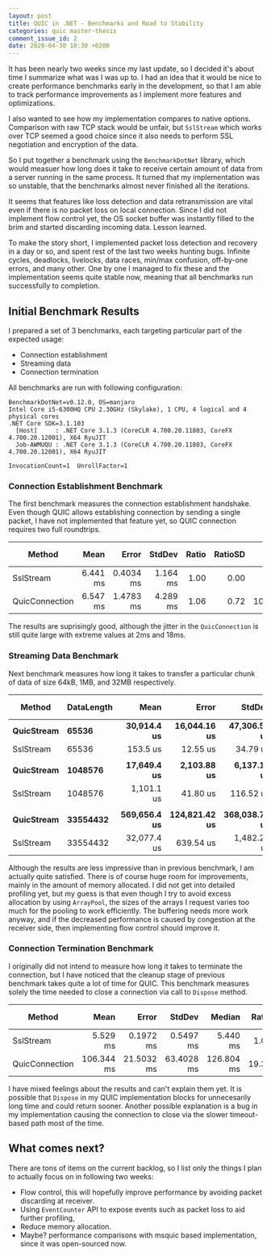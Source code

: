 ```yaml
---
layout: post
title: QUIC in .NET - Benchmarks and Road to Stability
categories: quic master-thesis
comment_issue_id: 2
date: 2020-04-30 10:30 +0200
---
```


It has been nearly two weeks since my last update, so I decided it's about time I summarize what was
I was up to. I had an idea that it would be nice to create performance benchmarks early in the
development, so that I am able to track performance improvements as I implement more features and
optimizations. 

I also wanted to see how my implementation compares to native options. Comparison with raw TCP stack
would be unfair, but `SslStream` which works over TCP seemed a good choice since it also needs to
perform SSL negotiation and encryption of the data.

So I put together a benchmark using the `BenchmarkDotNet` library, which would measuer how long does
it take to receive certain amount of data from a server running in the same process. It turned that
my implementation was so unstable, that the benchmarks almost never finished all the iterations.

It seems that features like loss detection and data retransmission are vital even if there is no
packet loss on local connection. Since I did not implement flow control yet, the OS socket buffer
was instantly filled to the brim and started discarding incoming data. Lesson learned.

To make the story short, I implemented packet loss detection and recovery in a day or so, and spent
rest of the last two weeks hunting bugs. Infinite cycles, deadlocks, livelocks, data races, min/max
confusion, off-by-one errors, and many other. One by one I managed to fix these and the
implementation seems quite stable now, meaning that all benchmarks run successfully to completion.

## Initial Benchmark Results

I prepared a set of 3 benchmarks, each targeting particular part of the expected usage:

- Connection establishment
- Streaming data
- Connection termination

All benchmarks are run with following configuration:

``` 
BenchmarkDotNet=v0.12.0, OS=manjaro 
Intel Core i5-6300HQ CPU 2.30GHz (Skylake), 1 CPU, 4 logical and 4 physical cores
.NET Core SDK=3.1.103
  [Host]     : .NET Core 3.1.3 (CoreCLR 4.700.20.11803, CoreFX 4.700.20.12001), X64 RyuJIT
  Job-AWMUQU : .NET Core 3.1.3 (CoreCLR 4.700.20.11803, CoreFX 4.700.20.12001), X64 RyuJIT

InvocationCount=1  UnrollFactor=1  
```

### Connection Establishment Benchmark

The first benchmark measures the connection establishment handshake. Even though QUIC allows
establishing connection by sending a single packet, I have not implemented that feature yet, so QUIC
connection requires two full roundtrips.

|         Method |     Mean |     Error |   StdDev | Ratio | RatioSD |     Gen 0 | Gen 1 | Gen 2 |  Allocated |
|--------------- |---------:|----------:|---------:|------:|--------:|----------:|------:|------:|-----------:|
|      SslStream | 6.441 ms | 0.4034 ms | 1.164 ms |  1.00 |    0.00 |         - |     - |     - |   18.66 KB |
| QuicConnection | 6.547 ms | 1.4783 ms | 4.289 ms |  1.06 |    0.72 | 1000.0000 |     - |     - | 4172.26 KB |

The results are suprisingly good, although the jitter in the `QuicConnection` is still quite large
with extreme values at 2ms and 18ms.

### Streaming Data Benchmark

Next benchmark measures how long it takes to transfer a particular chunk of data of size 64kB, 1MB,
and 32MB respectively. 

|     Method | DataLength |         Mean |         Error |        StdDev |       Median |  Ratio | RatioSD |      Gen 0 |     Gen 1 | Gen 2 |   Allocated |
|----------- |----------- |-------------:|--------------:|--------------:|-------------:|-------:|--------:|-----------:|----------:|------:|------------:|
| **QuicStream** |      **65536** |  **30,914.4 us** |  **16,044.16 us** |  **47,306.58 us** |   **1,202.8 us** | **206.28** |  **323.39** |          **-** |         **-** |     **-** |     **10920 B** |
|  SslStream |      65536 |     153.5 us |      12.55 us |      34.79 us |     136.9 us |   1.00 |    0.00 |          - |         - |     - |     33776 B |
|            |            |              |               |               |              |        |         |            |           |       |             |
| **QuicStream** |    **1048576** |  **17,649.4 us** |   **2,103.88 us** |   **6,137.11 us** |  **17,974.3 us** |  **16.55** |    **5.72** |          **-** |         **-** |     **-** |   **2674496 B** |
|  SslStream |    1048576 |   1,101.1 us |      41.80 us |     116.52 us |   1,067.3 us |   1.00 |    0.00 |          - |         - |     - |     33296 B |
|            |            |              |               |               |              |        |         |            |           |       |             |
| **QuicStream** |   **33554432** | **569,656.4 us** | **124,821.42 us** | **368,038.77 us** | **412,800.7 us** |  **17.80** |   **11.02** | **60000.0000** | **5000.0000** |     **-** | **192544992 B** |
|  SslStream |   33554432 |  32,077.4 us |     639.54 us |   1,482.22 us |  32,049.2 us |   1.00 |    0.00 |          - |         - |     - |       576 B |

Although the results are less impressive than in previous benchmark, I am actually quite satisfied. 
There is of course huge room for improvements, mainly in the amount of memory allocated. I did not
get into detailed profiling yet, but my guess is that even though I try to avoid excess allocation
by using `ArrayPool`, the sizes of the arrays I request varies too much for the pooling to work
efficiently. The buffering needs more work anyway, and if the decreased performance is caused by
congestion at the receiver side, then implementing flow control should improve it.

### Connection Termination Benchmark

I originally did not intend to measure how long it takes to terminate the connection, but I have
noticed that the cleanup stage of previous benchmark takes quite a lot of time for QUIC. This
benchmark measures solely the time needed to close a connection via call to `Dispose` method.

|         Method |       Mean |      Error |     StdDev |     Median | Ratio | RatioSD |     Gen 0 |     Gen 1 | Gen 2 |  Allocated |
|--------------- |-----------:|-----------:|-----------:|-----------:|------:|--------:|----------:|----------:|------:|-----------:|
|      SslStream |   5.529 ms |  0.1972 ms |  0.5497 ms |   5.440 ms |  1.00 |    0.00 |         - |         - |     - |   18.91 KB |
| QuicConnection | 106.344 ms | 21.5032 ms | 63.4028 ms | 126.804 ms | 19.36 |   11.99 | 1000.0000 | 1000.0000 |     - | 3841.66 KB |

I have mixed feelings about the results and can't explain them yet. It is possible that `Dispose` in
my QUIC implementation blocks for unnecesarily long time and could return sooner. Another possible
explanation is a bug in my implementation causing the connection to close via the slower
timeout-based path most of the time.

## What comes next?

There are tons of items on the current backlog, so I list only the things I plan to actually focus
on in following two weeks:

- Flow control, this will hopefully improve performance by avoiding packet discarding at receiver.
- Using `EventCounter` API to expose events such as packet loss to aid further profiling,
- Reduce memory allocation.
- Maybe? performance comparisons with msquic based implementation, since it was open-sourced now.
